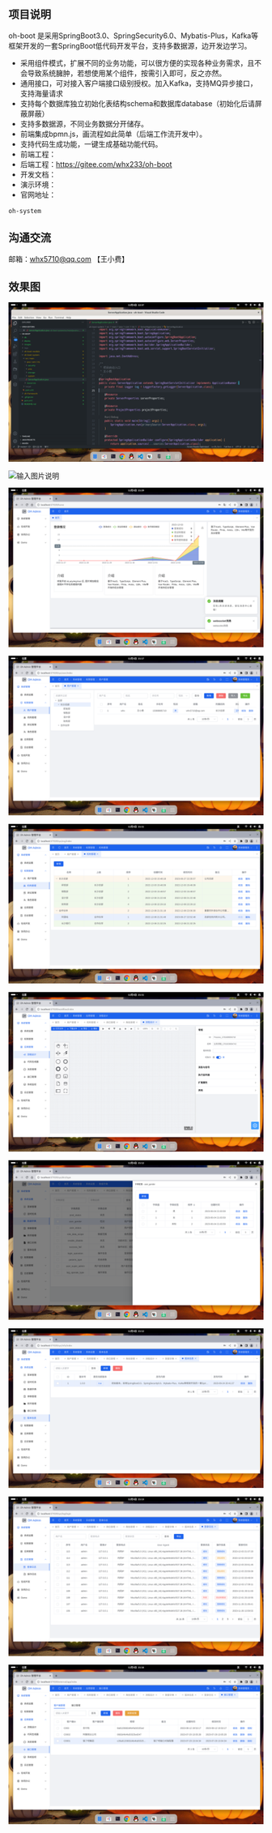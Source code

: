 ## 项目说明

oh-boot 是采用SpringBoot3.0、SpringSecurity6.0、Mybatis-Plus，Kafka等框架开发的一套SpringBoot低代码开发平台，支持多数据源，边开发边学习。
- 采用组件模式，扩展不同的业务功能，可以很方便的实现各种业务需求，且不会导致系统臃肿，若想使用某个组件，按需引入即可，反之亦然。
- 通用接口，可对接入客户端接口级别授权。加入Kafka，支持MQ异步接口，支持海量请求
- 支持每个数据库独立初始化表结构schema和数据库database（初始化后请屏蔽屏蔽）
- 支持多数据源，不同业务数据分开储存。
- 前端集成bpmn.js，画流程如此简单（后端工作流开发中）。
- 支持代码生成功能，一键生成基础功能代码。
- 前端工程：
- 后端工程：https://gitee.com/whx233/oh-boot
- 开发文档：
- 演示环境：
- 官网地址：

```
oh-system 
```

## 沟通交流

邮箱：whx5710@qq.com 【王小费】


## 效果图

![输入图片说明](images/md-0.png)

![输入图片说明](images/md-1.png)

![输入图片说明](images/md-2.png)

![输入图片说明](images/md-3.png)

![输入图片说明](images/md-4.png)

![输入图片说明](images/md-5.png)

![输入图片说明](images/md-6.png)

![输入图片说明](images/md-7.png)

![输入图片说明](images/md-8.png)

![输入图片说明](images/md-9.png)

